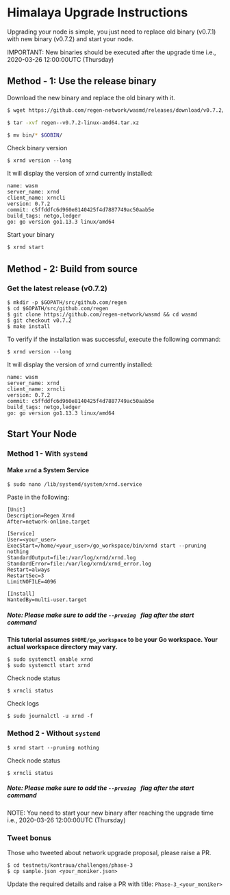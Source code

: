 # Himalaya Upgrade Instructions

Upgrading your node is simple, you just need to replace old binary (v0.7.1) with new binary (v0.7.2) and start your node.

IMPORTANT: New binaries should be executed after the upgrade time i.e., 2020-03-26 12:00:00UTC (Thursday)

## Method - 1: Use the release binary

Download the new binary and replace the old binary with it.

```sh
$ wget https://github.com/regen-network/wasmd/releases/download/v0.7.2/regen--v0.7.2-linux-amd64.tar.xz

$ tar -xvf regen--v0.7.2-linux-amd64.tar.xz

$ mv bin/* $GOBIN/
```

Check binary version
```
$ xrnd version --long
```
It will display the version of xrnd currently installed:
```
name: wasm
server_name: xrnd
client_name: xrncli
version: 0.7.2
commit: c5ffddfc6d960e8140425f4d7887749ac50aab5e
build_tags: netgo,ledger
go: go version go1.13.3 linux/amd64
```

Start your binary
```sh
$ xrnd start
```

## Method - 2: Build from source

### Get the latest release (v0.7.2)
```
$ mkdir -p $GOPATH/src/github.com/regen
$ cd $GOPATH/src/github.com/regen
$ git clone https://github.com/regen-network/wasmd && cd wasmd
$ git checkout v0.7.2
$ make install
```

To verify if the installation was successful, execute the following command:
```
$ xrnd version --long
```
It will display the version of xrnd currently installed:
```
name: wasm
server_name: xrnd
client_name: xrncli
version: 0.7.2
commit: c5ffddfc6d960e8140425f4d7887749ac50aab5e
build_tags: netgo,ledger
go: go version go1.13.3 linux/amd64
```

## Start Your Node

### **Method 1** - With `systemd`

#### Make `xrnd` a System Service

```
$ sudo nano /lib/systemd/system/xrnd.service
```
Paste in the following:
```
[Unit]
Description=Regen Xrnd
After=network-online.target

[Service]
User=<your_user>
ExecStart=/home/<your_user>/go_workspace/bin/xrnd start --pruning nothing
StandardOutput=file:/var/log/xrnd/xrnd.log
StandardError=file:/var/log/xrnd/xrnd_error.log
Restart=always
RestartSec=3
LimitNOFILE=4096

[Install]
WantedBy=multi-user.target
```

##### Note: Please make sure to add the ```--pruning ``` flag after the start command

**This tutorial assumes `$HOME/go_workspace` to be your Go workspace. Your actual workspace directory may vary.**

```
$ sudo systemctl enable xrnd
$ sudo systemctl start xrnd
```
Check node status
```
$ xrncli status
```
Check logs
```
$ sudo journalctl -u xrnd -f
```

### **Method 2** - Without `systemd`
```
$ xrnd start --pruning nothing
```
Check node status
```
$ xrncli status
```
##### Note: Please make sure to add the ```--pruning ``` flag after the start command


NOTE: You need to start your new binary after reaching the upgrade time i.e., 2020-03-26 12:00:00UTC (Thursday)

### Tweet bonus

Those who tweeted about network upgrade proposal, please raise a PR.
```
$ cd testnets/kontraua/challenges/phase-3
$ cp sample.json <your_moniker.json>
```

Update the required details and raise a PR with title: `Phase-3_<your_moniker>`

